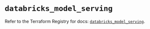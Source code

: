 # `databricks_model_serving`

Refer to the Terraform Registry for docs: [`databricks_model_serving`](https://registry.terraform.io/providers/databricks/databricks/1.38.0/docs/resources/model_serving).
